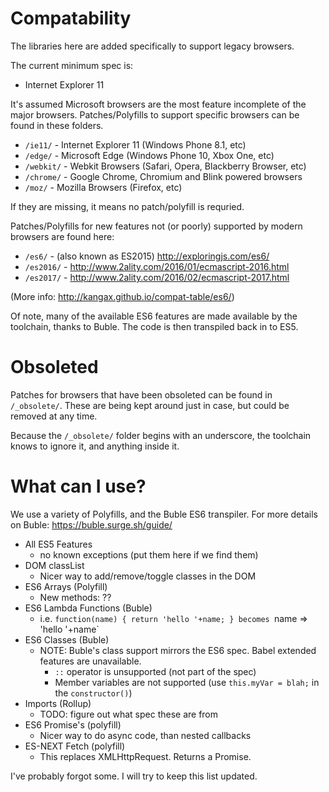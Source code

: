# Compatability

The libraries here are added specifically to support legacy browsers.

The current minimum spec is:

* Internet Explorer 11

It's assumed Microsoft browsers are the most feature incomplete of the major browsers. Patches/Polyfills to support specific browsers can be found in these folders.

* `/ie11/` - Internet Explorer 11 (Windows Phone 8.1, etc)
* `/edge/` - Microsoft Edge (Windows Phone 10, Xbox One, etc)
* `/webkit/` - Webkit Browsers (Safari, Opera, Blackberry Browser, etc)
* `/chrome/` - Google Chrome, Chromium and Blink powered browsers
* `/moz/` - Mozilla Browsers (Firefox, etc)

If they are missing, it means no patch/polyfill is requried.

Patches/Polyfills for new features not (or poorly) supported by modern browsers are found here:
* `/es6/` - (also known as ES2015) http://exploringjs.com/es6/
* `/es2016/` - http://www.2ality.com/2016/01/ecmascript-2016.html
* `/es2017/` - http://www.2ality.com/2016/02/ecmascript-2017.html

(More info: http://kangax.github.io/compat-table/es6/)

Of note, many of the available ES6 features are made available by the toolchain, thanks to Buble. The code is then transpiled back in to ES5.

# Obsoleted

Patches for browsers that have been obsoleted can be found in `/_obsolete/`. These are being kept around just in case, but could be removed at any time.

Because the `/_obsolete/` folder begins with an underscore, the toolchain knows to ignore it, and anything inside it.

# What can I use?
We use a variety of Polyfills, and the Buble ES6 transpiler. For more details on Buble: https://buble.surge.sh/guide/

* All ES5 Features
  * no known exceptions (put them here if we find them)
* DOM classList
  * Nicer way to add/remove/toggle classes in the DOM
* ES6 Arrays (Polyfill)
  * New methods: ??
* ES6 Lambda Functions (Buble)
  * i.e. `function(name) { return 'hello '+name; } becomes `name => 'hello '+name`
* ES6 Classes (Buble)
  * NOTE: Buble's class support mirrors the ES6 spec. Babel extended features are unavailable.
    * `::` operator is unsupported (not part of the spec)
    * Member variables are not supported (use `this.myVar = blah;` in the `constructor()`)
* Imports (Rollup)
  * TODO: figure out what spec these are from
* ES6 Promise's (polyfill)
  * Nicer way to do async code, than nested callbacks
* ES-NEXT Fetch (polyfill)
  * This replaces XMLHttpRequest. Returns a Promise.

I've probably forgot some. I will try to keep this list updated.

